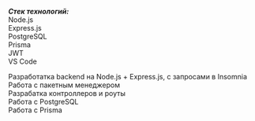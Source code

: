***Стек технологий:***     
Node.js  
Express.js  
PostgreSQL  
Prisma  
JWT  
VS Code  

Разработатка backend на Node.js + Express.js, с запросами в Insomnia  
Работа с пакетным менеджером  
Разрабатка контроллеров и роуты  
Работа с PostgreSQL  
Работа с Prisma  